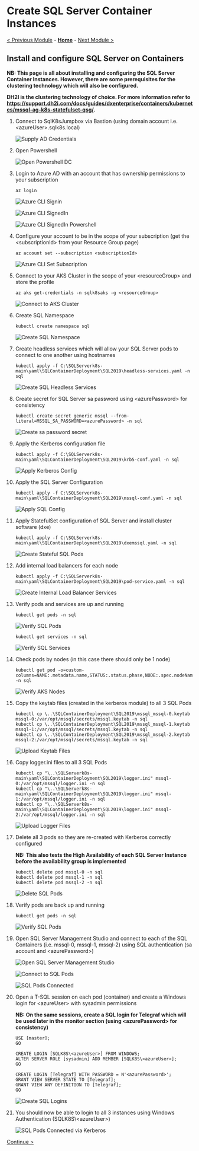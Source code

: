 # Create SQL Server Container Instances

[< Previous Module](../modules/kerberos.md) - **[Home](../README.md)** - [Next Module >](../modules/hadr.md)

## Install and configure SQL Server on Containers

**NB: This page is all about installing and configuring the SQL Server Container Instances.  However, there are some prerequisites for the clustering technology which will also be configured.**

**DH2I is the clustering technology of choice.  For more information refer to https://support.dh2i.com/docs/guides/dxenterprise/containers/kubernetes/mssql-ag-k8s-statefulset-qsg/.**

1. Connect to SqlK8sJumpbox via Bastion (using domain account i.e. \<azureUser\>.sqlk8s.local)

    ![Supply AD Credentials](media/SupplyADCredentials.jpg)

2. Open Powershell

    ![Open Powershell DC](media/OpenPowershellDC.jpg)

3. Login to Azure AD with an account that has ownership permissions to your subscription

    ```text
    az login
    ```

    ![Azure CLI Signin](media/AzureCLISignin.jpg)

    ![Azure CLI SignedIn](media/AzureCLISignedIn.jpg)

    ![Azure CLI SignedIn Powershell](media/AzureCLISignedInPowershell.jpg)

4.	Configure your account to be in the scope of your subscription (get the \<subscriptionId\> from your Resource Group page)

    ```text
    az account set --subscription <subscriptionId>
    ```

    ![Azure CLI Set Subscription](media/AzureCLISetSubscription.jpg)

5. Connect to your AKS Cluster in the scope of your \<resourceGroup\> and store the profile

    ```text
    az aks get-credentials -n sqlk8saks -g <resourceGroup>
    ```

    ![Connect to AKS Cluster](media/ConnectAKSCluster.jpg)

6. Create SQL Namespace

    ```text
    kubectl create namespace sql
    ```

    ![Create SQL Namespace](media/CreateSQLNamespace.jpg)

7. Create headless services which will allow your SQL Server pods to connect to one another using hostnames

    ```text
    kubectl apply -f C:\SQLServerk8s-main\yaml\SQLContainerDeployment\SQL2019\headless-services.yaml -n sql
    ```

    ![Create SQL Headless Services](media/CreateSQLHeadlessServices.jpg)

8. Create secret for SQL Server sa password using \<azurePassword\> for consistency

    ```text
    kubectl create secret generic mssql --from-literal=MSSQL_SA_PASSWORD=<azurePassword> -n sql
    ```

    ![Create sa password secret](media/CreateSAPassword.jpg)

9. Apply the Kerberos configuration file

    ```text
    kubectl apply -f C:\SQLServerk8s-main\yaml\SQLContainerDeployment\SQL2019\krb5-conf.yaml -n sql
    ```

    ![Apply Kerberos Config](media/ApplyKerberosConfig.jpg)

10. Apply the SQL Server Configuration

    ```text
    kubectl apply -f C:\SQLServerk8s-main\yaml\SQLContainerDeployment\SQL2019\mssql-conf.yaml -n sql
    ```

    ![Apply SQL Config](media/ApplySQLConfig.jpg)

11. Apply StatefulSet configuration of SQL Server and install cluster software (dxe)

    ```text
    kubectl apply -f C:\SQLServerk8s-main\yaml\SQLContainerDeployment\SQL2019\dxemssql.yaml -n sql
    ```

    ![Create Stateful SQL Pods](media/CreateStatefulSQLPods.jpg)

12. Add internal load balancers for each node

    ```text
    kubectl apply -f C:\SQLServerk8s-main\yaml\SQLContainerDeployment\SQL2019\pod-service.yaml -n sql
    ```

    ![Create Internal Load Balancer Services](media/CreateILBServices.jpg)

13. Verify pods and services are up and running

    ```text
    kubectl get pods -n sql
    ```

    ![Verify SQL Pods](media/VerifySQLPods.jpg)

    ```text
    kubectl get services -n sql
    ```

    ![Verify SQL Services](media/VerifySQLServices.jpg)

14. Check pods by nodes (in this case there should only be 1 node)

    ```text
    kubectl get pod -o=custom-columns=NAME:.metadata.name,STATUS:.status.phase,NODE:.spec.nodeName -n sql
    ```

    ![Verify AKS Nodes](media/VerifyAKSNodes.jpg)

15. Copy the keytab files (created in the kerberos module) to all 3 SQL Pods

    ```text
    kubectl cp \..\SQLContainerDeployment\SQL2019\mssql_mssql-0.keytab mssql-0:/var/opt/mssql/secrets/mssql.keytab -n sql
    kubectl cp \..\SQLContainerDeployment\SQL2019\mssql_mssql-1.keytab mssql-1:/var/opt/mssql/secrets/mssql.keytab -n sql
    kubectl cp \..\SQLContainerDeployment\SQL2019\mssql_mssql-2.keytab mssql-2:/var/opt/mssql/secrets/mssql.keytab -n sql
    ```

    ![Upload Keytab Files](media/UploadKeytabFiles.jpg)

16. Copy logger.ini files to all 3 SQL Pods

    ```text
    kubectl cp "\..\SQLServerk8s-main\yaml\SQLContainerDeployment\SQL2019\logger.ini" mssql-0:/var/opt/mssql/logger.ini -n sql
    kubectl cp "\..\SQLServerk8s-main\yaml\SQLContainerDeployment\SQL2019\logger.ini" mssql-1:/var/opt/mssql/logger.ini -n sql
    kubectl cp "\..\SQLServerk8s-main\yaml\SQLContainerDeployment\SQL2019\logger.ini" mssql-2:/var/opt/mssql/logger.ini -n sql
    ```

    ![Upload Logger Files](media/UploadLoggerFiles.jpg)

17. Delete all 3 pods so they are re-created with Kerberos correctly configured

    **NB: This also tests the High Availability of each SQL Server Instance before the availability group is implemented**

    ```text
    kubectl delete pod mssql-0 -n sql
    kubectl delete pod mssql-1 -n sql
    kubectl delete pod mssql-2 -n sql
    ```

    ![Delete SQL Pods](media/DeleteSQLPods.jpg)

18. Verify pods are back up and running

    ```text
    kubectl get pods -n sql
    ```

    ![Verify SQL Pods](media/VerifySQLPods.jpg)

19. Open SQL Server Management Studio and connect to each of the SQL Containers (i.e. mssql-0, mssql-1, mssql-2) using SQL authentication (sa account and \<azurePassword\>)

    ![Open SQL Server Management Studio](media/OpenSSMS.jpg)

    ![Connect to SQL Pods](media/ConnectSQLPods.jpg)

    ![SQL Pods Connected](media/SQLPodsConnected.jpg)

20. Open a T-SQL session on each pod (container) and create a Windows login for \<azureUser\> with sysadmin permissions

    **NB: On the same sessions, create a SQL login for Telegraf which will be used later in the monitor section (using \<azurePassword\> for consistency)**

    ```text
    USE [master];
    GO

    CREATE LOGIN [SQLK8S\<azureUser>] FROM WINDOWS;
    ALTER SERVER ROLE [sysadmin] ADD MEMBER [SQLK8S\<azureUser>];
    GO

    CREATE LOGIN [Telegraf] WITH PASSWORD = N'<azurePassword>';
    GRANT VIEW SERVER STATE TO [Telegraf];
    GRANT VIEW ANY DEFINITION TO [Telegraf];
    GO
    ```

    ![Create SQL Logins](media/CreateSQLLogins.jpg)

21. You should now be able to login to all 3 instances using Windows Authentication (SQLK8S\\\<azureUser\>)

    ![SQL Pods Connected via Kerberos](media/SQLKerberosConnected.jpg)

[Continue >](../modules/hadr.md)
